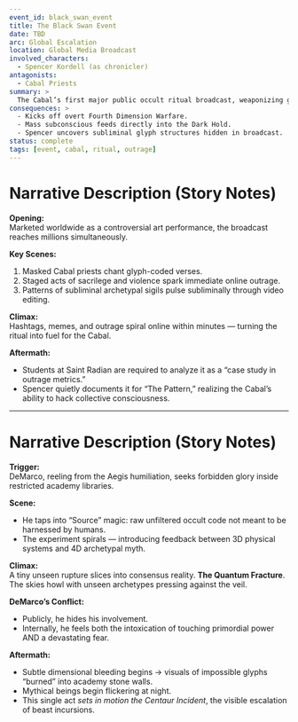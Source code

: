 ```yaml
---
event_id: black_swan_event
title: The Black Swan Event
date: TBD
arc: Global Escalation
location: Global Media Broadcast
involved_characters:
  - Spencer Kordell (as chronicler)
antagonists:
  - Cabal Priests
summary: >
  The Cabal’s first major public occult ritual broadcast, weaponizing global outrage through stylized performance violence.
consequences: >
  - Kicks off overt Fourth Dimension Warfare.
  - Mass subconscious feeds directly into the Dark Hold.
  - Spencer uncovers subliminal glyph structures hidden in broadcast.
status: complete
tags: [event, cabal, ritual, outrage]
---
```


# Narrative Description (Story Notes)

**Opening:**  
Marketed worldwide as a controversial art performance, the broadcast reaches millions simultaneously.

**Key Scenes:**  
1. Masked Cabal priests chant glyph-coded verses.  
2. Staged acts of sacrilege and violence spark immediate online outrage.  
3. Patterns of subliminal archetypal sigils pulse subliminally through video editing.

**Climax:**  
Hashtags, memes, and outrage spiral online within minutes — turning the ritual into fuel for the Cabal.

**Aftermath:**  
- Students at Saint Radian are required to analyze it as a “case study in outrage metrics.”  
- Spencer quietly documents it for “The Pattern,” realizing the Cabal’s ability to hack collective consciousness.
---

# Narrative Description (Story Notes)

**Trigger:**  
DeMarco, reeling from the Aegis humiliation, seeks forbidden glory inside restricted academy libraries.  

**Scene:**  
- He taps into “Source” magic: raw unfiltered occult code not meant to be harnessed by humans.  
- The experiment spirals — introducing feedback between 3D physical systems and 4D archetypal myth.  

**Climax:**  
A tiny unseen rupture slices into consensus reality. **The Quantum Fracture**. The skies howl with unseen archetypes pressing against the veil.  

**DeMarco’s Conflict:**  
- Publicly, he hides his involvement.  
- Internally, he feels both the intoxication of touching primordial power AND a devastating fear.  

**Aftermath:**  
- Subtle dimensional bleeding begins → visuals of impossible glyphs “burned” into academy stone walls.  
- Mythical beings begin flickering at night.  
- This single act *sets in motion the Centaur Incident*, the visible escalation of beast incursions.  